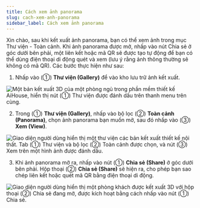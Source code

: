 ```yaml
---
title: Cách xem ảnh panorama
slug: cach-xem-anh-panorama
sidebar_label: Cách xem ảnh panorama
---
```


Xin chào, sau khi kết xuất ảnh panorama, bạn có thể xem ảnh trong mục Thư viện - Toàn cảnh. Khi ảnh panorama được mở, nhấp vào nút Chia sẻ ở góc dưới bên phải, một liên kết hoặc mã QR sẽ được tạo tự động để bạn có thể dùng điện thoại di động quét và xem (lưu ý rằng ảnh thông thường sẽ không có mã QR). Các bước thực hiện như sau:

1. Nhấp vào (①) **Thư viện (Gallery)** để vào kho lưu trữ ảnh kết xuất.

![Một bản kết xuất 3D của một phòng ngủ trong phần mềm thiết kế AiHouse, hiển thị nút (①) Thư viện được đánh dấu trên thanh menu trên cùng.](https://storage.googleapis.com/jegavn_kb/images/5f5e90df-5043-4ccf-8413-eb4d2597cdfe.png)

2. Trong (①) **Thư viện (Gallery)**, nhấp vào bộ lọc (②) **Toàn cảnh (Panorama)**, chọn ảnh panorama bạn muốn mở, sau đó nhấp vào (③) **Xem (View)**.

![Giao diện người dùng hiển thị một thư viện các bản kết xuất thiết kế nội thất. Tab (①) Thư viện và bộ lọc (②) Toàn cảnh được chọn, và nút (③) Xem trên một hình ảnh được đánh dấu.](https://storage.googleapis.com/jegavn_kb/images/c401c0b0-0d7b-4c54-947f-a3ecb76a4e32.png)

3. Khi ảnh panorama mở ra, nhấp vào nút (①) **Chia sẻ (Share)** ở góc dưới bên phải. Hộp thoại (②) **Chia sẻ (Share)** sẽ hiện ra, cho phép bạn sao chép liên kết hoặc quét mã QR bằng điện thoại di động.

![Giao diện người dùng hiển thị một phòng khách được kết xuất 3D với hộp thoại (②) Chia sẻ đang mở, được kích hoạt bằng cách nhấp vào nút (①) Chia sẻ.](https://storage.googleapis.com/jegavn_kb/images/e5cb7de0-46e9-4568-8c93-b34594235ee1.png)